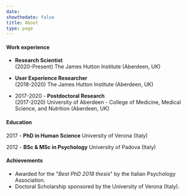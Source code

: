 ```yaml
---
date: 
showthedate: false
title: About
type: page
---
```



#### Work experience

+ **Research Scientist**  
(2020-Present) The James Hutton Institute (Aberdeen, UK) 

+ **User Experience Researcher**  
(2018-2020) The James Hutton Institute (Aberdeen, UK) 

+ 2017-2020 - **Postdoctoral Research**  
(2017-2020) University of Aberdeen - College of Medicine, Medical Science, and Nutrition (Aberdeen, UK)

#### Education

2017 - **PhD in Human Science**
University of Verona (Italy)

2012 - **BSc & MSc in Psychology** 
University of Padova (Italy) 

#### Achievements

+ Awarded for the "*Best PhD 2018 thesis*" by the Italian Psychology Association. 
+ Doctoral Scholarship sponsored by the University of Verona (Italy).
